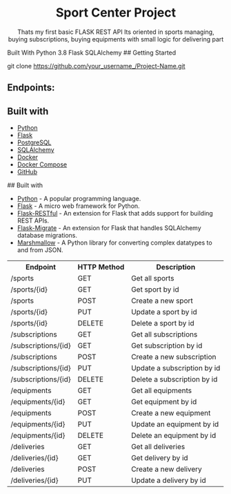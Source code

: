 <h1 align="center">Sport Center Project</h1>
<p align="center">Thats my first basic FLASK REST API
Its oriented in sports managing, buying subscriptions, buying equipments with small logic for delivering part</p>
Built With
Python 3.8
Flask
SQLAlchemy
## Getting Started

git clone https://github.com/your_username_/Project-Name.git
<h2>Endpoints:</h2>

<table>
  <tr>
    <th>Endpoint</th>
    <th>HTTP Method</th>
    <th>Description</th>
  </tr>
  <tr>
    <td>/sports</td>
    <td>GET</td>
    <td>Get all sports</td>
  </tr>
  <tr>
    <td>/sports/{id}</td>
    <td>GET</td>
    <td>Get sport by id</td>
  </tr>
  <tr>
    <td>/sports</td>
    <td>POST</td>
    <td>Create a new sport</td>
  </tr>
  <tr>
    <td>/sports/{id}</td>
    <td>PUT</td>
    <td>Update a sport by id</td>
  </tr>
  <tr>
    <td>/sports/{id}</td>
    <td>DELETE</td>
    <td>Delete a sport by id</td>
  </tr>
  <tr>
    <td>/subscriptions</td>
    <td>GET</td>
    <td>Get all subscriptions</td>
  </tr>
  <tr>
    <td>/subscriptions/{id}</td>
    <td>GET</td>
    <td>Get subscription by id</td>
  </tr>
  <tr>
    <td>/subscriptions</td>
    <td>POST</td>
    <td>Create a new subscription</td>
  </tr>
  <tr>
    <td>/subscriptions/{id}</td>
    <td>PUT</td>
    <td>Update a subscription by id</td>
  </tr>
  <tr>
    <td>/subscriptions/{id}</td>
    <td>DELETE</td>
    <td>Delete a subscription by id</td>
  </tr>
  <tr>
    <td>/equipments</td>
    <td>GET</td>
    <td>Get all equipments</td>
  </tr>
  <tr>
    <td>/equipments/{id}</td>
    <td>GET</td>
    <td>Get equipment by id</td>
  </tr>
  <tr>
    <td>/equipments</td>
    <td>POST</td>
    <td>Create a new equipment</td>
  </tr>
  <tr>
    <td>/equipments/{id}</td>
    <td>PUT</td>
    <td>Update an equipment by id</td>
  </tr>
  <tr>
    <td>/equipments/{id}</td>
    <td>DELETE</td>
    <td>Delete an equipment by id</td>
  </tr>
  <tr>
    <td>/deliveries</td>
    <td>GET</td>
    <td>Get all deliveries</td>
  </tr>
  <tr>
    <td>/deliveries/{id}</td>
    <td>GET</td>
    <td>Get delivery by id</td>
  </tr>
  <tr>
    <td>/deliveries</td>
    <td>POST</td>
    <td>Create a new delivery</td>
  </tr>
  <tr>
    <td>/deliveries/{id}</td>
    <td>PUT</td>
    <td>Update a delivery by id</td>
  </tr>
 
<h2>Built with</h2>
<ul>
    <li><a href="https://www.python.org/" target="_blank">Python</a></li>
    <li><a href="https://flask.palletsprojects.com/" target="_blank">Flask</a></li>
    <li><a href="https://www.postgresql.org/" target="_blank">PostgreSQL</a></li>
    <li><a href="https://www.sqlalchemy.org/" target="_blank">SQLAlchemy</a></li>
    <li><a href="https://docs.docker.com/" target="_blank">Docker</a></li>
    <li><a href="https://docs.docker.com/compose/" target="_blank">Docker Compose</a></li>
    <li><a href="https://github.com/" target="_blank">GitHub</a></li>
</ul>
## Built with

- [Python](https://www.python.org/) - A popular programming language.
- [Flask](https://flask.palletsprojects.com/en/2.1.x/) - A micro web framework for Python.
- [Flask-RESTful](https://flask-restful.readthedocs.io/en/latest/) - An extension for Flask that adds support for building REST APIs.
- [Flask-Migrate](https://flask-migrate.readthedocs.io/en/latest/) - An extension for Flask that handles SQLAlchemy database migrations.
- [Marshmallow](https://marshmallow.readthedocs.io/en/stable/) - A Python library for converting complex datatypes to and from JSON.


